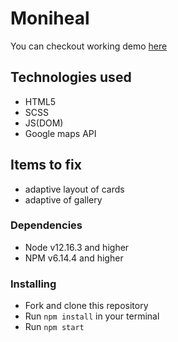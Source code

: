 # Moniheal

You can checkout working demo [here](https://artemlav.github.io/tt-dreamext/)

## Technologies used

- HTML5
- SCSS
- JS(DOM)
- Google maps API

## Items to fix

- adaptive layout of cards
- adaptive of gallery

### Dependencies
* Node v12.16.3 and higher
* NPM v6.14.4 and higher

### Installing
* Fork and clone this repository
* Run `npm install` in your terminal
* Run `npm start`

